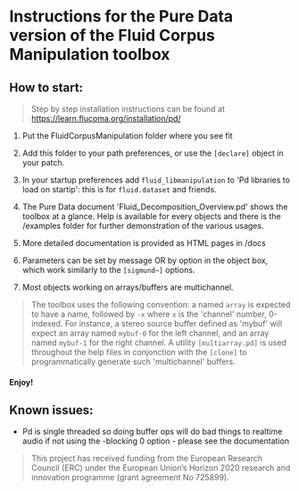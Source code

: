 # Instructions for the Pure Data version of the Fluid Corpus Manipulation toolbox

## How to start:

> Step by step installation instructions can be found at https://learn.flucoma.org/installation/pd/

1. Put the FluidCorpusManipulation folder where you see fit

2. Add this folder to your path preferences, or use the `[declare]` object in your patch.

3. In your startup preferences add `fluid_libmanipulation` to 'Pd libraries to load on startip': this is for `fluid.dataset` and friends. 

4. The Pure Data document 'Fluid_Decomposition_Overview.pd' shows the toolbox at a glance. Help is available for every objects and there is the /examples folder for further demonstration of the various usages.

5. More detailed documentation is provided as HTML pages in /docs

6. Parameters can be set by message OR by option in the object box, which work similarly to the `[sigmund~]` options.

7. Most objects working on arrays/buffers are multichannel.
>  The toolbox uses the following convention: a named `array` is expected to have a name, followed by `-x` where `x` is the 'channel' number, 0-indexed. For instance, a stereo source buffer defined as 'mybuf' will expect an array named `mybuf-0` for the left channel, and an array named `mybuf-1` for the right channel. A utility `[multiarray.pd]` is used throughout the help files in conjonction with the `[clone]` to programmatically generate such 'multichannel' buffers.

#### Enjoy!


## Known issues:
- Pd is single threaded so doing buffer ops will do bad things to realtime audio if not using the -blocking 0 option - please see the documentation

> This project has received funding from the European Research Council (ERC) under the European Union’s Horizon 2020 research and innovation programme (grant agreement No 725899).
